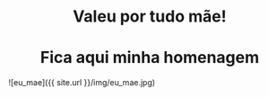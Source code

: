 # <center>Valeu por tudo mãe!</center>

# <center>Fica aqui minha homenagem</center>

![eu_mae]({{ site.url }}/img/eu_mae.jpg)